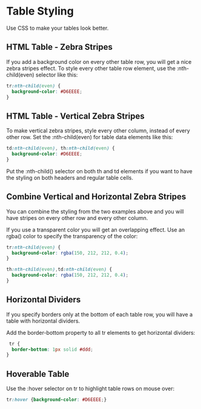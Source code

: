 # Table Styling

Use CSS to make your tables look better.

## HTML Table - Zebra Stripes
If you add a background color on every other table row, you will get a nice zebra stripes effect.
To style every other table row element, use the :nth-child(even) selector like this:
```css
tr:nth-child(even) {
  background-color: #D6EEEE;
}
```

## HTML Table - Vertical Zebra Stripes
To make vertical zebra stripes, style every other column, instead of every other row.
Set the :nth-child(even) for table data elements like this:

```css
td:nth-child(even), th:nth-child(even) {
  background-color: #D6EEEE;
}
```

Put the :nth-child() selector on both th and td elements if you want to have the styling on both headers and regular table cells.

## Combine Vertical and Horizontal Zebra Stripes
You can combine the styling from the two examples above and you will have stripes on every other row and every other column.

If you use a transparent color you will get an overlapping effect.
Use an rgba() color to specify the transparency of the color:

```css
tr:nth-child(even) {
  background-color: rgba(150, 212, 212, 0.4);
}

th:nth-child(even),td:nth-child(even) {
  background-color: rgba(150, 212, 212, 0.4);
}
```

## Horizontal Dividers
If you specify borders only at the bottom of each table row, you will have a table with horizontal dividers.

Add the border-bottom property to all tr elements to get horizontal dividers:

```css
 tr {
  border-bottom: 1px solid #ddd;
}
```

## Hoverable Table
Use the :hover selector on tr to highlight table rows on mouse over:

```css
tr:hover {background-color: #D6EEEE;}
```
